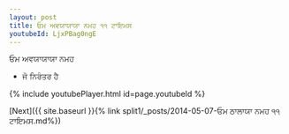 ```yaml
---
layout: post
title: ਓਮ ਅਵਯਾਯਾਯਾ ਨਮਹ ੧੧ ਟਾਇਮਸ
youtubeId: LjxPBag0ngE
---
```

 
 
 ਓਮ ਅਵਯਾਯਾਯਾ ਨਮਹ  
 
 - ਜੋ ਨਿਰੰਤਰ ਹੈ 
 
  
 
  
 
 
 
 
 
 


{% include youtubePlayer.html id=page.youtubeId %}
 
[Next]({{ site.baseurl }}{% link  split1/_posts/2014-05-07-ਓਮ ਠਾਲਾਯਾ ਨਮਹ ੧੧ ਟਾਇਮਸ.md%})
 
